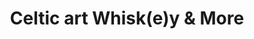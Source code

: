 ---
title: "Celtic art Whisk(e)y & More"
url: /hof/celtic-art-whisk-e-y-und-more/
shop: Spirituosen
---
